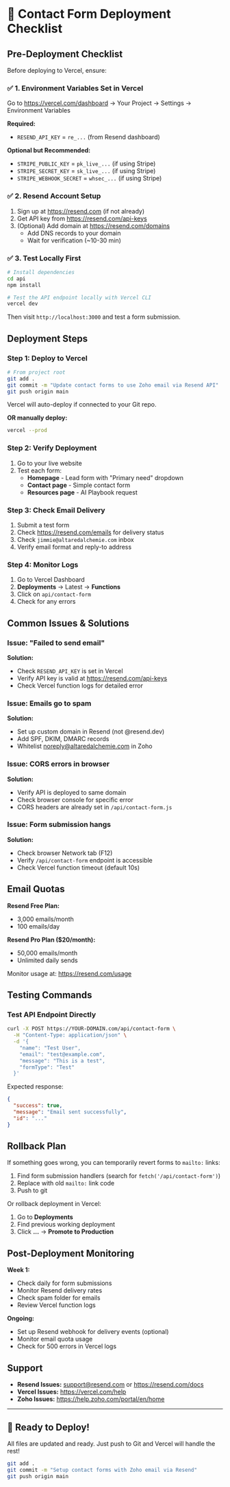 # 🚀 Contact Form Deployment Checklist

## Pre-Deployment Checklist

Before deploying to Vercel, ensure:

### ✅ 1. Environment Variables Set in Vercel

Go to https://vercel.com/dashboard → Your Project → Settings → Environment Variables

**Required:**
- `RESEND_API_KEY` = `re_...` (from Resend dashboard)

**Optional but Recommended:**
- `STRIPE_PUBLIC_KEY` = `pk_live_...` (if using Stripe)
- `STRIPE_SECRET_KEY` = `sk_live_...` (if using Stripe)
- `STRIPE_WEBHOOK_SECRET` = `whsec_...` (if using Stripe)

### ✅ 2. Resend Account Setup

1. Sign up at https://resend.com (if not already)
2. Get API key from https://resend.com/api-keys
3. (Optional) Add domain at https://resend.com/domains
   - Add DNS records to your domain
   - Wait for verification (~10-30 min)

### ✅ 3. Test Locally First

```bash
# Install dependencies
cd api
npm install

# Test the API endpoint locally with Vercel CLI
vercel dev
```

Then visit `http://localhost:3000` and test a form submission.

## Deployment Steps

### Step 1: Deploy to Vercel

```bash
# From project root
git add .
git commit -m "Update contact forms to use Zoho email via Resend API"
git push origin main
```

Vercel will auto-deploy if connected to your Git repo.

**OR manually deploy:**
```bash
vercel --prod
```

### Step 2: Verify Deployment

1. Go to your live website
2. Test each form:
   - **Homepage** - Lead form with "Primary need" dropdown
   - **Contact page** - Simple contact form
   - **Resources page** - AI Playbook request

### Step 3: Check Email Delivery

1. Submit a test form
2. Check https://resend.com/emails for delivery status
3. Check `jimmie@altaredalchemie.com` inbox
4. Verify email format and reply-to address

### Step 4: Monitor Logs

1. Go to Vercel Dashboard
2. **Deployments** → Latest → **Functions**
3. Click on `api/contact-form`
4. Check for any errors

## Common Issues & Solutions

### Issue: "Failed to send email"

**Solution:**
- Check `RESEND_API_KEY` is set in Vercel
- Verify API key is valid at https://resend.com/api-keys
- Check Vercel function logs for detailed error

### Issue: Emails go to spam

**Solution:**
- Set up custom domain in Resend (not @resend.dev)
- Add SPF, DKIM, DMARC records
- Whitelist noreply@altaredalchemie.com in Zoho

### Issue: CORS errors in browser

**Solution:**
- Verify API is deployed to same domain
- Check browser console for specific error
- CORS headers are already set in `/api/contact-form.js`

### Issue: Form submission hangs

**Solution:**
- Check browser Network tab (F12)
- Verify `/api/contact-form` endpoint is accessible
- Check Vercel function timeout (default 10s)

## Email Quotas

**Resend Free Plan:**
- 3,000 emails/month
- 100 emails/day

**Resend Pro Plan ($20/month):**
- 50,000 emails/month
- Unlimited daily sends

Monitor usage at: https://resend.com/usage

## Testing Commands

### Test API Endpoint Directly

```bash
curl -X POST https://YOUR-DOMAIN.com/api/contact-form \
  -H "Content-Type: application/json" \
  -d '{
    "name": "Test User",
    "email": "test@example.com",
    "message": "This is a test",
    "formType": "Test"
  }'
```

Expected response:
```json
{
  "success": true,
  "message": "Email sent successfully",
  "id": "..."
}
```

## Rollback Plan

If something goes wrong, you can temporarily revert forms to `mailto:` links:

1. Find form submission handlers (search for `fetch('/api/contact-form')`)
2. Replace with old `mailto:` link code
3. Push to git

Or rollback deployment in Vercel:
1. Go to **Deployments**
2. Find previous working deployment
3. Click **...** → **Promote to Production**

## Post-Deployment Monitoring

**Week 1:**
- Check daily for form submissions
- Monitor Resend delivery rates
- Check spam folder for emails
- Review Vercel function logs

**Ongoing:**
- Set up Resend webhook for delivery events (optional)
- Monitor email quota usage
- Check for 500 errors in Vercel logs

## Support

- **Resend Issues:** support@resend.com or https://resend.com/docs
- **Vercel Issues:** https://vercel.com/help
- **Zoho Issues:** https://help.zoho.com/portal/en/home

---

## 🎉 Ready to Deploy!

All files are updated and ready. Just push to Git and Vercel will handle the rest!

```bash
git add .
git commit -m "Setup contact forms with Zoho email via Resend"
git push origin main
```

